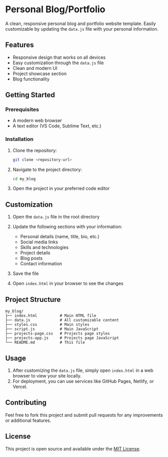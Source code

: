 # Personal Blog/Portfolio

A clean, responsive personal blog and portfolio website template. Easily customizable by updating the `data.js` file with your personal information.

## Features

- Responsive design that works on all devices
- Easy customization through the `data.js` file
- Clean and modern UI
- Project showcase section
- Blog functionality

## Getting Started

### Prerequisites

- A modern web browser
- A text editor (VS Code, Sublime Text, etc.)

### Installation

1. Clone the repository:
   ```bash
   git clone <repository-url>
   ```
2. Navigate to the project directory:
   ```bash
   cd my_blog
   ```
3. Open the project in your preferred code editor

## Customization

1. Open the `data.js` file in the root directory
2. Update the following sections with your information:
   - Personal details (name, title, bio, etc.)
   - Social media links
   - Skills and technologies
   - Project details
   - Blog posts
   - Contact information

3. Save the file
4. Open `index.html` in your browser to see the changes

## Project Structure

```
my_blog/
├── index.html          # Main HTML file
├── data.js             # All customizable content
├── styles.css          # Main styles
├── script.js           # Main JavaScript
├── projects-page.css   # Projects page styles
├── projects-app.js     # Projects page JavaScript
└── README.md           # This file
```

## Usage

1. After customizing the `data.js` file, simply open `index.html` in a web browser to view your site locally.
2. For deployment, you can use services like GitHub Pages, Netlify, or Vercel.

## Contributing

Feel free to fork this project and submit pull requests for any improvements or additional features.

## License

This project is open source and available under the [MIT License](LICENSE).
